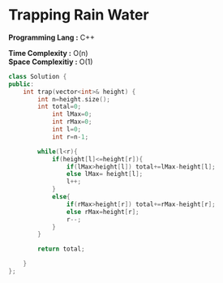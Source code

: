 # Trapping Rain Water  

**Programming Lang :** C++

**Time Complexity :** O(n)  
**Space Complexitiy :** O(1)

```cpp
class Solution {
public:
    int trap(vector<int>& height) {
        int n=height.size();
        int total=0;
            int lMax=0;
            int rMax=0;
            int l=0;
            int r=n-1;

        while(l<r){
            if(height[l]<=height[r]){
                if(lMax>height[l]) total+=lMax-height[l];
                else lMax= height[l];
                l++;
            }
            else{
                if(rMax>height[r]) total+=rMax-height[r];
                else rMax=height[r];
                r--;
            }
        }

        return total;

    }
};
```
